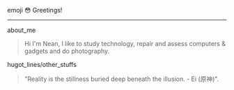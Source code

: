 emoji :flushed: Greetings!
***
about_me
>  Hi I'm Nean, I like to study technology, repair and assess computers & gadgets and do photography.

hugot_lines/other_stuffs
> "Reality is the stillness buried deep beneath the illusion. -  Ei (原神)".
